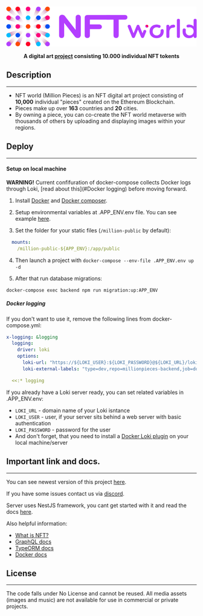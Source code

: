 <p align="center">
  <img src="./public/files/logo.svg" />
</p>

<p align="center">
  <strong>
    A digital  art <a href="https://millionpieces.io/">project</a> consisting 10.000 individual NFT tokents
  </strong>
</p>

## Description

---

- NFT world (Million Pieces) is an NFT digital art project consisting of **10,000** individual "pieces" created on the Ethereum Blockchain. 
- Pieces make up over **163** countries and **20** cities.
- By owning a piece, you can co-create the NFT world metaverse with thousands of others by uploading and displaying images within your regions.

## Deploy

---

#### Setup on local machine

**WARNING!** Current confifuration of docker-compose collects Docker logs through Loki, [read about this](#Docker logging) before moving forward.

1. Install [Docker](https://docs.docker.com/engine/install/) and [Docker composer](https://docs.docker.com/compose/install/).

2. Setup environmental variables at .APP_ENV.env file.
You can see example [here](https://github.com/million-pieces/millionpieces-backend/blob/development/.example.env).

3. Set the folder for your static files (`/million-public` by default):

```yaml
  mounts:
    /million-public-${APP_ENV}:/app/public
```

4. Then launch a project with `docker-compose --env-file .APP_ENV.env up -d`

5. After that run database migrations:

```shell
docker-compose exec backend npm run migration:up:APP_ENV
```

##### Docker logging

If you don't want to use it, remove the following lines from docker-compose.yml:

```yml
x-logging: &logging
  logging:
    driver: loki
    options:
      loki-url: "https://${LOKI_USER}:${LOKI_PASSWORD}@${LOKI_URL}/loki/api/v1/push"
      loki-external-labels: "type=dev,repo=millionpieces-backend,job=docker,container_name={{.Name}}"
```

```yml
  <<:* logging
```

If you already have a Loki server ready, you can set related variables in .APP_ENV.env:

- `LOKI_URL` - domain name of your Loki isntance
- `LOKI_USER` - user, if your server sits behind a web server with basic authentication
- `LOKI_PASSWORD` - password for the user
- And don't forget, that you need to install a [Docker Loki plugin](https://docs.docker.com/engine/install/) on your local machine/server


## Important link and docs.

---

You can see newest version of this project [here](https://millionpieces.io/).

If you have some issues contact us via [discord](https://discord.com/invite/ZyXmhH9AwF).

Server uses NestJS framework, you cant get started with it and read the docs [here](https://docs.nestjs.com/).

Also helpful information:
- [What is NFT?](https://en.wikipedia.org/wiki/Non-fungible_token)
- [GraphQL docs](https://graphql.org/learn/)
- [TypeORM docs](https://typeorm.io/)
- [Docker docs](https://docs.docker.com/)

## License

---

The code falls under No License and cannot be reused.
All media assets (images and music) are not available for use in commercial or private projects.
